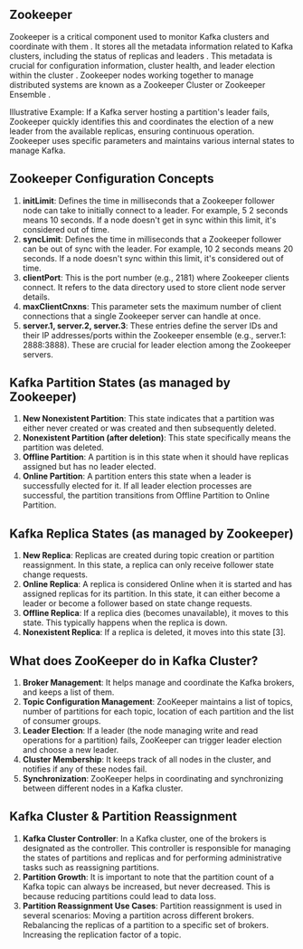## **Zookeeper**

Zookeeper is a critical component used to monitor Kafka clusters and coordinate with them .
It stores all the metadata information related to Kafka clusters, including the status of replicas and leaders .
This metadata is crucial for configuration information, cluster health, and leader election within the cluster .
Zookeeper nodes working together to manage distributed systems are known as a Zookeeper Cluster or Zookeeper Ensemble .

Illustrative Example: If a Kafka server hosting a partition's leader fails, Zookeeper quickly identifies this and coordinates the election of a new leader from the available replicas, ensuring continuous operation.
Zookeeper uses specific parameters and maintains various internal states to manage Kafka.

## **Zookeeper Configuration Concepts**

   1. **initLimit**: Defines the time in milliseconds that a Zookeeper follower node can take to initially connect to a leader. For example, 5  2 seconds means 10 seconds. If a node doesn't get in sync within this limit, it's considered out of time.
   2. **syncLimit**: Defines the time in milliseconds that a Zookeeper follower can be out of sync with the leader. For example, 10  2 seconds means 20 seconds. If a node doesn't sync within this limit, it's considered out of time.
   3. **clientPort**: This is the port number (e.g., 2181) where Zookeeper clients connect. It refers to the data directory used to store client node server details.
   4. **maxClientCnxns**: This parameter sets the maximum number of client connections that a single Zookeeper server can handle at once.
   5. **server.1, server.2, server.3**: These entries define the server IDs and their IP addresses/ports within the Zookeeper ensemble (e.g., server.1: 2888:3888). These are crucial for leader election among the Zookeeper servers.

## **Kafka Partition States (as managed by Zookeeper)**

   1. **New Nonexistent Partition**: This state indicates that a partition was either never created or was created and then subsequently deleted.
   2. **Nonexistent Partition (after deletion)**: This state specifically means the partition was deleted.
   3. **Offline Partition**: A partition is in this state when it should have replicas assigned but has no leader elected.
   4. **Online Partition**: A partition enters this state when a leader is successfully elected for it. If all leader election processes are successful, the partition transitions from Offline Partition to Online Partition.

## **Kafka Replica States (as managed by Zookeeper)**

   1. **New Replica**: Replicas are created during topic creation or partition reassignment. In this state, a replica can only receive follower state change requests.
   2. **Online Replica**: A replica is considered Online when it is started and has assigned replicas for its partition. In this state, it can either become a leader or become a follower based on state change requests.
   3. **Offline Replica**: If a replica dies (becomes unavailable), it moves to this state. This typically happens when the replica is down.
   4. **Nonexistent Replica**: If a replica is deleted, it moves into this state [3].

## **What does ZooKeeper do in Kafka Cluster?**

1. **Broker Management**: It helps manage and coordinate the Kafka brokers, and keeps a list of them.
2. **Topic Configuration Management**: ZooKeeper maintains a list of topics, number of partitions for each topic, location of each partition and the list of consumer groups.
3. **Leader Election**: If a leader (the node managing write and read operations for a partition) fails, ZooKeeper can trigger leader election and choose a new leader.
4. **Cluster Membership**: It keeps track of all nodes in the cluster, and notifies if any of these nodes fail.
5. **Synchronization**: ZooKeeper helps in coordinating and synchronizing between different nodes in a Kafka cluster.

## **Kafka Cluster & Partition Reassignment**

   1. **Kafka Cluster Controller**: In a Kafka cluster, one of the brokers is designated as the controller. This controller is responsible for managing the states of partitions and replicas and for performing administrative tasks such as reassigning partitions.
   2. **Partition Growth**: It is important to note that the partition count of a Kafka topic can always be increased, but never decreased. This is because reducing partitions could lead to data loss.
   3. **Partition Reassignment Use Cases**: Partition reassignment is used in several scenarios:
       Moving a partition across different brokers.
       Rebalancing the replicas of a partition to a specific set of brokers.
       Increasing the replication factor of a topic.
